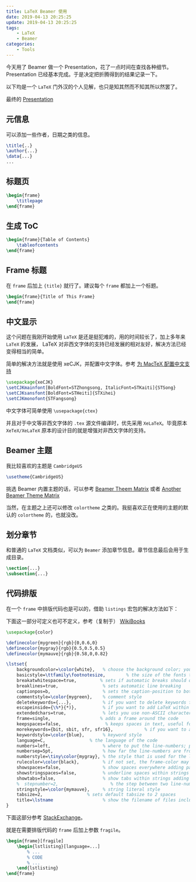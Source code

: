 ```yaml
---
title: LaTeX Beamer 使用
date: 2019-04-13 20:25:25
update: 2019-04-13 20:25:25
tags:
    - LaTeX
    - Beamer
categories: 
    - Tools
---
```


今天用了 Beamer 做一个 Presentation，花了一点时间在查找各种细节。 Presentation 已经基本完成。于是决定把折腾得到的结果记录一下。

以下均是一个 `LaTeX` 门外汉的个人见解，也只是知其然而不知其所以然罢了。

最终的 [Presentation](https://github.com/KnothHe/Markup-Files/blob/master/beamer/c51-beamer.tex)

<!-- more -->

## 元信息

可以添加一些作者，日期之类的信息。

```tex
\title{..}
\author{...}
\data{...}
...
```

## 标题页

```tex
\begin{frame}
    \titlepage
\end{frame}
```

## 生成 ToC

```tex
\begin{frame}{Table of Contents}
    \tableofcontents
\end{frame}
```

## Frame 标题

在 `frame` 后加上 `{title}` 就行了。建议每个 `frame` 都加上一个标题。

```tex
\begin{frame}{Title of This Frame}
\end{frame}
```

## 中文显示

这个问题在我刚开始使用 `LaTeX` 是还是挺犯难的，用的时间较长了，加上多年来 `LaTeX` 的发展， LaTeX 对非西文字体的支持已经发展的相对友好，解决方法已经变得相当的简单。

简单的解决方法就是使用 xeCJK，并配置中文字体。参考 [为 MacTeX 配置中文支持](https://liam.page/2014/11/02/latex-mactex-chinese-support/)

```tex
\usepackage{xeCJK}
\setCJKmainfont[BoldFont=STZhongsong, ItalicFont=STKaiti]{STSong}
\setCJKsansfont[BoldFont=STHeiti]{STXihei}
\setCJKmonofont{STFangsong}
```

中文字体可简单使用 `\usepackage{ctex}`

并且对于中文等非西文字体的 `.tex` 源文件编译时，优先采用 `XeLaTeX`。毕竟原本 `XeTeX/XeLaTeX` 原本的设计目的就是增强对非西文字体的支持。

## Beamer 主题

我比较喜欢的主题是 `CambridgeUS`

```tex
\usetheme{CambridgeUS}
```

挑选 Beamer 内置主题的话，可以参考 [Beamer Theem Matrix](https://hartwork.org/beamer-theme-matrix/) 或者 [Another Beamer Theme Matrix](https://mpetroff.net/files/beamer-theme-matrix/) 

当然，在主题之上还可以修改 `colortheme` 之类的。我挺喜欢正在使用的主题的默认的 `colortheme` 的，也就没改。

## 划分章节

和普通的 `LaTeX` 文档类似，可以为 `Beamer` 添加章节信息。章节信息最后会用于生成目录。

```tex
\section{...}
\subsection{...}
```


## 代码排版

在一个 `frame` 中排版代码也是可以的，借助 `listings` 宏包的解决方法如下：


下面这一部分可定义也可不定义，参考（复制于） [WikiBooks](https://en.wikibooks.org/wiki/LaTeX/Source_Code_Listings)

```tex
\usepackage{color}

\definecolor{mygreen}{rgb}{0,0.6,0}
\definecolor{mygray}{rgb}{0.5,0.5,0.5}
\definecolor{mymauve}{rgb}{0.58,0,0.82}

\lstset{ 
    backgroundcolor=\color{white},   % choose the background color; you must add \usepackage{color} or \usepackage{xcolor}; should come as last argument
    basicstyle=\ttfamily\footnotesize,        % the size of the fonts that are used for the code
    breakatwhitespace=true,         % sets if automatic breaks should only happen at whitespace
    breaklines=true,                 % sets automatic line breaking
    captionpos=b,                    % sets the caption-position to bottom
    commentstyle=\color{mygreen},    % comment style
    deletekeywords={...},            % if you want to delete keywords from the given language
    escapeinside={\%*}{*)},          % if you want to add LaTeX within your code
    extendedchars=true,              % lets you use non-ASCII characters; for 8-bits encodings only, does not work with UTF-8
    frame=single,                   % adds a frame around the code
    keepspaces=false,                 % keeps spaces in text, useful for keeping indentation of code (possibly needs columns=flexible)
    morekeywords={bit, sbit, sfr, sfr16},            % if you want to add more keywords to the set
    keywordstyle=\color{blue},       % keyword style
    language=C,                 % the language of the code
    numbers=left,                    % where to put the line-numbers; possible values are (none, left, right)
    numbersep=5pt,                   % how far the line-numbers are from the code
    numberstyle=\tiny\color{mygray}, % the style that is used for the line-numbers
    rulecolor=\color{black},         % if not set, the frame-color may be changed on line-breaks within not-black text (e.g. comments (green here))
    showspaces=false,                % show spaces everywhere adding particular underscores; it overrides 'showstringspaces'
    showstringspaces=false,          % underline spaces within strings only
    showtabs=false,                  % show tabs within strings adding particular underscores
    %  stepnumber=2,                    % the step between two line-numbers. If it's 1, each line will be numbered
    stringstyle=\color{mymauve},     % string literal style
    tabsize=2,                 % sets default tabsize to 2 spaces
    title=\lstname                   % show the filename of files included with \lstinputlisting; also try caption instead of title
}
```

下面这部分参考 [StackExchange](https://tex.stackexchange.com/questions/36776/latex-error-when-inserting-code-listing-in-lyx)。

就是在需要排版代码的 `frame` 后加上参数 `fragile`。

```tex
\begin{frame}[fragile]
    \begin{lstlisting}[language=...]
        % ...
        % CODE
        % ...
    \end{lstlisting}
\end{frame}
```
